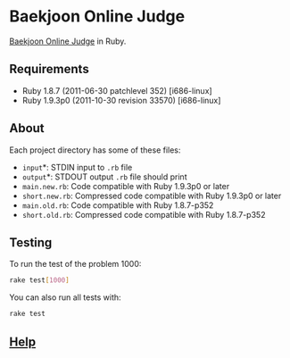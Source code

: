 # Baekjoon Online Judge

[Baekjoon Online Judge][] in Ruby.

## Requirements

- Ruby 1.8.7 (2011-06-30 patchlevel 352) [i686-linux]
- Ruby 1.9.3p0 (2011-10-30 revision 33570) [i686-linux]

## About

Each project directory has some of these files:

- `input`\*: STDIN input to `.rb` file
- `output`\*: STDOUT output `.rb` file should print
- `main.new.rb`: Code compatible with Ruby 1.9.3p0 or later
- `short.new.rb`: Compressed code compatible with Ruby 1.9.3p0 or later
- `main.old.rb`: Code compatible with Ruby 1.8.7-p352
- `short.old.rb`: Compressed code compatible with Ruby 1.8.7-p352

## Testing

To run the test of the problem 1000:

``` sh
rake test[1000]
```

You can also run all tests with:

``` sh
rake test
```

## [Help][]

[Baekjoon Online Judge]: https://www.acmicpc.net
[Help]: https://www.acmicpc.net/help/judge
